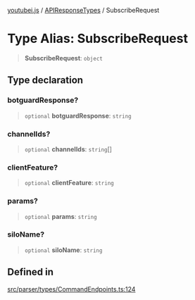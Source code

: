 [youtubei.js](../../../README.md) / [APIResponseTypes](../README.md) / SubscribeRequest

# Type Alias: SubscribeRequest

> **SubscribeRequest**: `object`

## Type declaration

### botguardResponse?

> `optional` **botguardResponse**: `string`

### channelIds?

> `optional` **channelIds**: `string`[]

### clientFeature?

> `optional` **clientFeature**: `string`

### params?

> `optional` **params**: `string`

### siloName?

> `optional` **siloName**: `string`

## Defined in

[src/parser/types/CommandEndpoints.ts:124](https://github.com/LuanRT/YouTube.js/blob/cf09f7bab14fcca99e1f3ae428c7337fea58cfa5/src/parser/types/CommandEndpoints.ts#L124)
